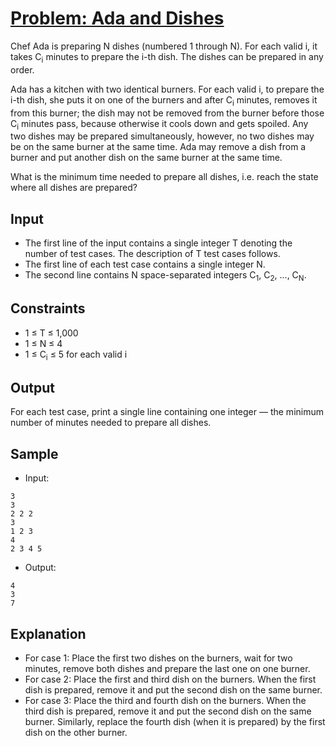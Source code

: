 # [Problem: Ada and Dishes](https://www.codechef.com/problems/ADADISH)

Chef Ada is preparing N dishes (numbered 1 through N). For each valid i, it takes C<sub>i</sub> minutes to prepare the i-th dish. The dishes can be prepared in any order.

Ada has a kitchen with two identical burners. For each valid i, to prepare the i-th dish, she puts it on one of the burners and after C<sub>i</sub> minutes, removes it from this burner; the dish may not be removed from the burner before those C<sub>i</sub> minutes pass, because otherwise it cools down and gets spoiled. Any two dishes may be prepared simultaneously, however, no two dishes may be on the same burner at the same time. Ada may remove a dish from a burner and put another dish on the same burner at the same time.

What is the minimum time needed to prepare all dishes, i.e. reach the state where all dishes are prepared?

## Input

- The first line of the input contains a single integer T denoting the number of test cases. The description of T test cases follows.
- The first line of each test case contains a single integer N.
- The second line contains N space-separated integers C<sub>1</sub>, C<sub>2</sub>, ..., C<sub>N</sub>.

## Constraints

- 1 ≤ T ≤ 1,000
- 1 ≤ N ≤ 4
- 1 ≤ C<sub>i</sub> ≤ 5 for each valid i

## Output

For each test case, print a single line containing one integer ― the minimum number of minutes needed to prepare all dishes.

## Sample

- Input:
```
3
3
2 2 2
3
1 2 3
4
2 3 4 5
```

- Output:
```
4
3
7
```

## Explanation

- For case 1: Place the first two dishes on the burners, wait for two minutes, remove both dishes and prepare the last one on one burner.
- For case 2: Place the first and third dish on the burners. When the first dish is prepared, remove it and put the second dish on the same burner.
- For case 3: Place the third and fourth dish on the burners. When the third dish is prepared, remove it and put the second dish on the same burner. Similarly, replace the fourth dish (when it is prepared) by the first dish on the other burner.
